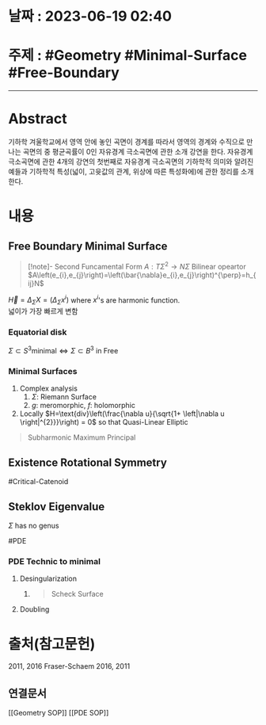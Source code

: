 # 날짜 : 2023-06-19 02:40

# 주제 : #Geometry #Minimal-Surface #Free-Boundary
---
# Abstract
기하학 겨울학교에서 영역 안에 놓인 곡면이 경계를 따라서 영역의 경계와 수직으로 만나는 곡면의 중 평균곡률이 0인 자유경계 극소곡면에 관한 소개 강연을 한다. 자유경계 극소곡면에 관한 4개의 강연의 첫번째로 자유경계 극소곡면의 기하학적 의미와 알려진 예들과 기하학적 특성(넓이, 고윳값의 관계, 위상에 따른 특성화에)에 관한 정리를 소개한다.

# 내용
## Free Boundary Minimal Surface
>[!note]- Second Funcamental Form
$A: T\Sigma^{2} \to N\Sigma$ Bilinear opeartor
$A\left(e_{i},e_{j}\right)=\left(\bar{\nabla}e_{i},e_{j}\right)^{\perp}=h_{ij}N$

$\vec{H}=\Delta_{\Sigma}X = \left(\Delta_{\Sigma}x^{i}\right)$ where $x^{i}$'s are harmonic function.\
넓이가 가장 빠르게 변함
### Equatorial disk
$\Sigma \subset S^{3} \text{minimal} \iff \Sigma \subset B^{3}$  in Free

### Minimal Surfaces
1. Complex analysis
	1. $\Sigma$: Riemann Surface
	2. $g$: meromorphic, $f$: holomorphic
2. Locally $H=\text{div}\left(\frac{\nabla u}{\sqrt{1+ \left|\nabla u \right|^{2}}}\right) = 0$ so that Quasi-Linear Elliptic
 >Subharmonic Maximum Principal

## Existence Rotational Symmetry
#Critical-Catenoid 

## Steklov Eigenvalue
$\Sigma$ has no genus

#PDE 
### PDE Technic to minimal
1. Desingularization
	1. > Scheck Surface
2. Doubling

# 출처(참고문헌)
2011, 2016 Fraser-Schaem 2016, 2011
## 연결문서
[[Geometry SOP]]
[[PDE SOP]]